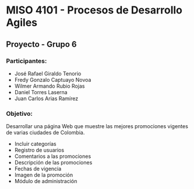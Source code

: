 # MISO 4101 - Procesos de Desarrollo Agiles

## Proyecto - Grupo 6

### Participantes:
 * José Rafael Giraldo Tenorio
 * Fredy Gonzalo Captuayo Novoa
 * Wilmer Armando Rubio Rojas
 * Daniel Torres Laserna
 * Juan Carlos Arias Ramírez
 

### Objetivo:
 Desarrollar una página Web que muestre las mejores promociones vigentes de varias ciudades de Colombia.
 
 * Incluir categorías
 * Registro de usuarios
 * Comentarios a las promociones
 * Descripción de las promociones
 * Fechas de vigencia
 * Imagen de la promoción
 * Módulo de administración
